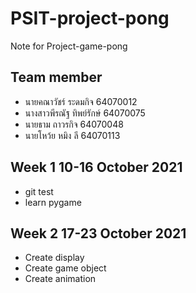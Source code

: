 # PSIT-project-pong

Note for Project-game-pong

## Team member
- นายคณาวัชร์ ระดมกิจ 64070012
- นางสาวพีรณัฐ ทิพย์รักษ์ 64070075
- นายธาม ถาวรกิจ 64070048
- นายโหว้ย หมิง ลี 64070113

## Week 1 10-16 October 2021
- git test
- learn pygame

## Week 2 17-23 October 2021
- Create display
- Create game object
- Create animation

